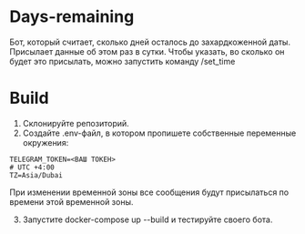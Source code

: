# Days-remaining

Бот, который считает, сколько дней осталось до захардкоженной даты. Присылает
данные об этом раз в сутки. Чтобы указать, во сколько он будет это присылать,
можно запустить команду /set_time

# Build

1. Склонируйте репозиторий.
2. Создайте .env-файл, в котором пропишете собственные переменные окружения:
```
TELEGRAM_TOKEN=<ВАШ ТОКЕН>
# UTC +4:00
TZ=Asia/Dubai
```

При изменении временной зоны все сообщения будут присылаться по времени этой
временной зоны.

3. Запустите docker-compose up --build и тестируйте своего бота.